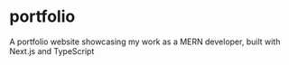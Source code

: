 # portfolio
A portfolio website showcasing my work as a MERN developer, built with Next.js and TypeScript
